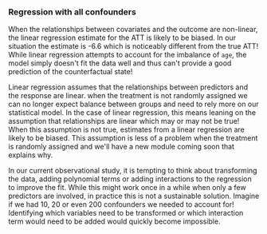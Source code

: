 ### Regression with all confounders 

When the relationships between covariates and the outcome are non-linear, the linear regression estimate for the ATT is likely to be biased.  In our situation the estimate is -6.6 which is noticeably different from the true ATT! While linear regression attempts to account for the imbalance of `age`, the model simply doesn't fit the data well and thus can't provide a good prediction of the counterfactual state!

Linear regression assumes that the relationships between predictors and the response are linear.  when the treatment is not randomly assigned we can no longer expect balance between groups and need to rely more on our statistical model. In the case of linear regression, this means leaning on the assumption that relationships are linear which may or may not be true! When this assumption is not true, estimates from a linear regression are likely to be biased. This assumption is less of a problem when the treatment is randomly assigned and we'll have a new module coming soon that explains why. 

In our current observational study, it is tempting to think about transforming the data, adding polynomial terms or adding interactions to the regression to improve the fit. While this might work once in a while when only a few predictors are involved, in practice this is not a sustainable solution. Imagine if we had 10, 20 or even 200 confounders we needed to account for! Identifying which variables need to be transformed or which interaction term would need to be added would quickly become impossible.

